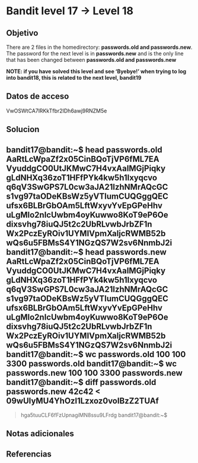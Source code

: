 # Bandit level 17 → Level 18

## Objetivo
There are 2 files in the homedirectory: **passwords.old and passwords.new**. The password for the next level is in **passwords.new** and is the only line that has been changed between **passwords.old and passwords.new**

**NOTE: if you have solved this level and see ‘Byebye!’ when trying to log into bandit18, this is related to the next level, bandit19**

## Datos de acceso

VwOSWtCA7lRKkTfbr2IDh6awj9RNZM5e

## Solucion

bandit17@bandit:~$ head passwords.old
AaRtLcWpaZf2x05CinBQoTjVP6fML7EA
VyuddgCO0UtJKMwC7H4vxAaIMGjPiqky
gLdNHXq36zoT1HFfPYk4kw5h1Ixyqcvo
q6qV3SwGPS7L0cw3aJA21lzhNMrAQcGC
s1vg97taODeKBsWz5yVTIumCUQGggQEC
ufsx6BLBrGbOAm5LftWxyvYvEpGPeHhv
uLgMlo2nIcUwbm4oyKuwwo8KoT9eP6Oe
dixsvhg78iuQJ5t2c2UbRLvwbJrbZF1n
Wx2PczEyROiv1UYMIVpmXaljcRWMB52b
wQs6u5FBMsS4Y1NGzQS7W2sv6NnmbJ2i
bandit17@bandit:~$ head passwords.new
AaRtLcWpaZf2x05CinBQoTjVP6fML7EA
VyuddgCO0UtJKMwC7H4vxAaIMGjPiqky
gLdNHXq36zoT1HFfPYk4kw5h1Ixyqcvo
q6qV3SwGPS7L0cw3aJA21lzhNMrAQcGC
s1vg97taODeKBsWz5yVTIumCUQGggQEC
ufsx6BLBrGbOAm5LftWxyvYvEpGPeHhv
uLgMlo2nIcUwbm4oyKuwwo8KoT9eP6Oe
dixsvhg78iuQJ5t2c2UbRLvwbJrbZF1n
Wx2PczEyROiv1UYMIVpmXaljcRWMB52b
wQs6u5FBMsS4Y1NGzQS7W2sv6NnmbJ2i
bandit17@bandit:~$ wc passwords.old
 100  100 3300 passwords.old
bandit17@bandit:~$ wc passwords.new
 100  100 3300 passwords.new
bandit17@bandit:~$ diff passwords.old passwords.new
42c42
< 09wUIyMU4YhOzl1Lzxoz0voIBzZ2TUAf
---
> hga5tuuCLF6fFzUpnagiMN8ssu9LFrdg
bandit17@bandit:~$

## Notas adicionales

## Referencias
